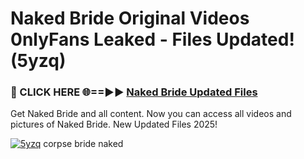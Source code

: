 # Naked Bride Original Videos 0nlyFans Leaked - Files Updated! (5yzq)

<h3>🔴 CLICK HERE 🌐==►► <a href="https://tinyurl.com/up5wt9bj" rel="nofollow">Naked Bride Updated Files</a></h3>

Get Naked Bride and all content. Now you can access all videos and pictures of Naked Bride. New Updated Files 2025!

[![5yzq](https://i.imgur.com/ABiUzMV.gif)](https://tinyurl.com/up5wt9bj)
corpse bride naked